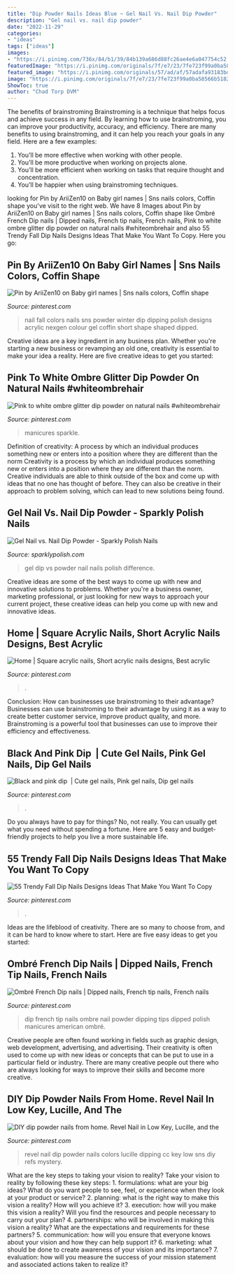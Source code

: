 ```yaml
---
title: "Dip Powder Nails Ideas Blue ~ Gel Nail Vs. Nail Dip Powder"
description: "Gel nail vs. nail dip powder"
date: "2022-11-29"
categories:
- "ideas"
tags: ["ideas"]
images:
- "https://i.pinimg.com/736x/84/b1/39/84b139a686d88fc26ae4e6a047754c52.jpg"
featuredImage: "https://i.pinimg.com/originals/7f/e7/23/7fe723f99a0ba58566b51822069814e8.jpg"
featured_image: "https://i.pinimg.com/originals/57/ad/af/57adafa93183bdc3638300be135fa50b.jpg"
image: "https://i.pinimg.com/originals/7f/e7/23/7fe723f99a0ba58566b51822069814e8.jpg"
ShowToc: true
author: "Chad Torp DVM"
---
```



The benefits of brainstroming
Brainstroming is a technique that helps focus and achieve success in any field. By learning how to use brainstroming, you can improve your productivity, accuracy, and efficiency. There are many benefits to using brainstroming, and it can help you reach your goals in any field. Here are a few examples:
1. You’ll be more effective when working with other people.
2. You’ll be more productive when working on projects alone.
3. You’ll be more efficient when working on tasks that require thought and concentration.
4. You’ll be happier when using brainstroming techniques.

	

		
looking for Pin by AriiZen10 on Baby girl names | Sns nails colors, Coffin shape you've visit to the right web. We have 8 Images about Pin by AriiZen10 on Baby girl names | Sns nails colors, Coffin shape like Ombré French Dip nails | Dipped nails, French tip nails, French nails, Pink to white ombre glitter dip powder on natural nails #whiteombrehair and also 55 Trendy Fall Dip Nails Designs Ideas That Make You Want To Copy. Here you go:
		
    
## Pin By AriiZen10 On Baby Girl Names | Sns Nails Colors, Coffin Shape

<img loading=lazy src="https://i.pinimg.com/736x/df/48/1b/df481b1092603dd250ab1d7242658677--sns-nails-colors-nail-colour.jpg" onerror="this.onerror=null;this.src='https://tse2.mm.bing.net/th?id=OIP.yW3pBzM22pUQPxKpiPLRdAHaHa&amp;pid=15.1';" alt="Pin by AriiZen10 on Baby girl names | Sns nails colors, Coffin shape">

_Source: pinterest.com_

>nail fall colors nails sns powder winter dip dipping polish designs acrylic nexgen colour gel coffin short shape shaped dipped. 

	

Creative ideas are a key ingredient in any business plan. Whether you're starting a new business or revamping an old one, creativity is essential to make your idea a reality. Here are five creative ideas to get you started: 

    
## Pink To White Ombre Glitter Dip Powder On Natural Nails #whiteombrehair

<img loading=lazy src="https://i.pinimg.com/originals/57/ad/af/57adafa93183bdc3638300be135fa50b.jpg" onerror="this.onerror=null;this.src='https://tse3.mm.bing.net/th?id=OIP.S3hc1KuXYcbtIkGXIprm_AHaJ4&amp;pid=15.1';" alt="Pink to white ombre glitter dip powder on natural nails #whiteombrehair">

_Source: pinterest.com_

>manicures sparkle. 

	

Definition of creativity: A process by which an individual produces something new or enters into a position where they are different than the norm
Creativity is a process by which an individual produces something new or enters into a position where they are different than the norm. Creative individuals are able to think outside of the box and come up with ideas that no one has thought of before. They can also be creative in their approach to problem solving, which can lead to new solutions being found.

    
## Gel Nail Vs. Nail Dip Powder - Sparkly Polish Nails

<img loading=lazy src="http://www.sparklypolish.com/wp-content/uploads/2019/05/header.jpg" onerror="this.onerror=null;this.src='https://tse3.mm.bing.net/th?id=OIP.wA8VZwO-3szNU_zcAivUQQHaEc&amp;pid=15.1';" alt="Gel Nail vs. Nail Dip Powder - Sparkly Polish Nails">

_Source: sparklypolish.com_

>gel dip vs powder nail nails polish difference. 

	

Creative ideas are some of the best ways to come up with new and innovative solutions to problems. Whether you're a business owner, marketing professional, or just looking for new ways to approach your current project, these creative ideas can help you come up with new and innovative ideas.

    
## Home | Square Acrylic Nails, Short Acrylic Nails Designs, Best Acrylic

<img loading=lazy src="https://i.pinimg.com/736x/40/c6/34/40c634c52f5c612883edba1a4ab9f8a6.jpg" onerror="this.onerror=null;this.src='https://tse2.mm.bing.net/th?id=OIP.ypyfC3rmc2a3dauJeHxsrAHaLg&amp;pid=15.1';" alt="Home | Square acrylic nails, Short acrylic nails designs, Best acrylic">

_Source: pinterest.com_

>. 

	

Conclusion: How can businesses use brainstroming to their advantage?
Businesses can use brainstroming to their advantage by using it as a way to create better customer service, improve product quality, and more. Brainstroming is a powerful tool that businesses can use to improve their efficiency and effectiveness.

    
## Black And Pink Dip ️ | Cute Gel Nails, Pink Gel Nails, Dip Gel Nails

<img loading=lazy src="https://i.pinimg.com/736x/84/b1/39/84b139a686d88fc26ae4e6a047754c52.jpg" onerror="this.onerror=null;this.src='https://tse2.mm.bing.net/th?id=OIP.AjhKl3DgLz4J-7ClgiaLdgHaJ3&amp;pid=15.1';" alt="Black and pink dip ️ | Cute gel nails, Pink gel nails, Dip gel nails">

_Source: pinterest.com_

>. 

	

Do you always have to pay for things? No, not really. You can usually get what you need without spending a fortune. Here are 5 easy and budget-friendly projects to help you live a more sustainable life.

    
## 55 Trendy Fall Dip Nails Designs Ideas That Make You Want To Copy

<img loading=lazy src="https://i.pinimg.com/736x/5c/35/2e/5c352e971a26c0343f5eb92ac3c15e6c.jpg" onerror="this.onerror=null;this.src='https://tse1.mm.bing.net/th?id=OIP.PMso1moJN7Iak6e2cdlsZQHaGm&amp;pid=15.1';" alt="55 Trendy Fall Dip Nails Designs Ideas That Make You Want To Copy">

_Source: pinterest.com_

>. 

	

Ideas are the lifeblood of creativity. There are so many to choose from, and it can be hard to know where to start. Here are five easy ideas to get you started:

    
## Ombré French Dip Nails | Dipped Nails, French Tip Nails, French Nails

<img loading=lazy src="https://i.pinimg.com/736x/25/87/35/258735053bba24561a09c3e760e3473d--french-dip-nail-bar.jpg" onerror="this.onerror=null;this.src='https://tse3.mm.bing.net/th?id=OIP.oHZtkycg2lr8V4ieoNvblgHaJ3&amp;pid=15.1';" alt="Ombré French Dip nails | Dipped nails, French tip nails, French nails">

_Source: pinterest.com_

>dip french tip nails ombre nail powder dipping tips dipped polish manicures american ombré. 

	

Creative people are often found working in fields such as graphic design, web development, advertising, and advertising. Their creativity is often used to come up with new ideas or concepts that can be put to use in a particular field or industry. There are many creative people out there who are always looking for ways to improve their skills and become more creative.

    
## DIY Dip Powder Nails From Home. Revel Nail In Low Key, Lucille, And The

<img loading=lazy src="https://i.pinimg.com/originals/7f/e7/23/7fe723f99a0ba58566b51822069814e8.jpg" onerror="this.onerror=null;this.src='https://tse1.mm.bing.net/th?id=OIP.kinOCYUHgkwbh7sVPOSbEQHaJ4&amp;pid=15.1';" alt="DIY dip powder nails from home. Revel Nail in Low Key, Lucille, and the">

_Source: pinterest.com_

>revel nail dip powder nails colors lucille dipping cc key low sns diy refs mystery. 

	

What are the key steps to taking your vision to reality?
Take your vision to reality by following these key steps: 1. formulations: what are your big ideas? What do you want people to see, feel, or experience when they look at your product or service? 2. planning: what is the right way to make this vision a reality? How will you achieve it? 3. execution: how will you make this vision a reality? Will you find the resources and people necessary to carry out your plan? 4. partnerships: who will be involved in making this vision a reality? What are the expectations and requirements for these partners? 5. communication: how will you ensure that everyone knows about your vision and how they can help support it? 6. marketing: what should be done to create awareness of your vision and its importance? 7. evaluation: how will you measure the success of your mission statement and associated actions taken to realize it?

